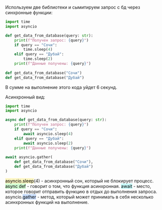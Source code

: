 Используем две библиотеки и сымитируем запрос с бд через синхронные функции:
```python
import time
import asyncio

def get_data_from_database(query: str):
	print(f"Получен запрос: {query}")
	if query == "Сочи":
		time.sleep(4)
	elif query == "Дубай":
		time.sleep(2)
	print(f"Данные получены: {query}")
	
def get_data_from_database("Сочи")
def get_data_from_database("Дубай")
```
В сумме на выполнение этого кода уйдет 6 секунд.

Асинхронный вид:
```python
import time
import asyncio

async def get_data_from_database(query: str):
	print(f"Получен запрос: {query}")
	if query == "Сочи":
		await asyncio.sleep(4)
	elif query == "Дубай":
		await asyncio.sleep(2)
	print(f"Данные получены: {query}")
	
await asyncio.gather(
	def get_data_from_database("Сочи"),
	def get_data_from_database("Дубай")
)
```
<mark style="background: #FFF3A3A6;">asyncio.sleep</mark>(4) - асинхронный сон, который не блокирует процесс.
<mark style="background: #BBFABBA6;">async def</mark> - говорит о том, что функция асинхронная.
<mark style="background: #ABF7F7A6;">await</mark> - место, которое говорит отправить функцию в отдых до выполнения запроса.
asyncio.<mark style="background: #ADCCFFA6;">gather</mark> - метод, который может принимать в себя несколько асинхронных функций на выполнение.